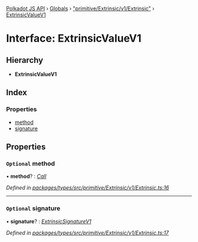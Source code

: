 [Polkadot JS API](../README.md) › [Globals](../globals.md) › ["primitive/Extrinsic/v1/Extrinsic"](../modules/_primitive_extrinsic_v1_extrinsic_.md) › [ExtrinsicValueV1](_primitive_extrinsic_v1_extrinsic_.extrinsicvaluev1.md)

# Interface: ExtrinsicValueV1

## Hierarchy

* **ExtrinsicValueV1**

## Index

### Properties

* [method](_primitive_extrinsic_v1_extrinsic_.extrinsicvaluev1.md#optional-method)
* [signature](_primitive_extrinsic_v1_extrinsic_.extrinsicvaluev1.md#optional-signature)

## Properties

### `Optional` method

• **method**? : *[Call](../classes/_primitive_generic_call_.call.md)*

*Defined in [packages/types/src/primitive/Extrinsic/v1/Extrinsic.ts:16](https://github.com/polkadot-js/api/blob/89d029eca3/packages/types/src/primitive/Extrinsic/v1/Extrinsic.ts#L16)*

___

### `Optional` signature

• **signature**? : *[ExtrinsicSignatureV1](../classes/_primitive_extrinsic_v1_extrinsicsignature_.extrinsicsignaturev1.md)*

*Defined in [packages/types/src/primitive/Extrinsic/v1/Extrinsic.ts:17](https://github.com/polkadot-js/api/blob/89d029eca3/packages/types/src/primitive/Extrinsic/v1/Extrinsic.ts#L17)*
